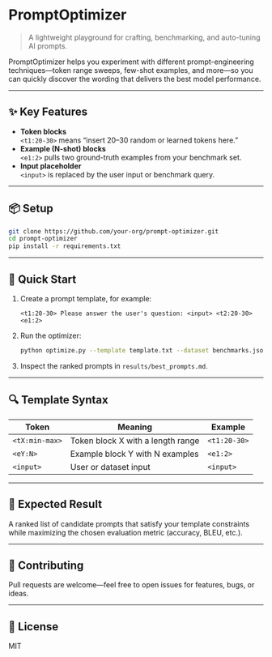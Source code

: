 # PromptOptimizer

> A lightweight playground for crafting, benchmarking, and auto-tuning AI prompts.

PromptOptimizer helps you experiment with different prompt-engineering techniques—token range sweeps, few-shot examples, and more—so you can quickly discover the wording that delivers the best model performance.

---

## ✨ Key Features
- **Token blocks**  
  ` <t1:20-30> ` means “insert 20–30 random or learned tokens here.”  
- **Example (N-shot) blocks**  
  ` <e1:2> ` pulls two ground-truth examples from your benchmark set.  
- **Input placeholder**  
  ` <input> ` is replaced by the user input or benchmark query.

---

## 📦 Setup

```bash
git clone https://github.com/your-org/prompt-optimizer.git
cd prompt-optimizer
pip install -r requirements.txt
````

---

## 🚀 Quick Start

1. Create a prompt template, for example:

   ```text
   <t1:20-30> Please answer the user's question: <input> <t2:20-30> <e1:2>
   ```

2. Run the optimizer:

   ```bash
   python optimize.py --template template.txt --dataset benchmarks.json
   ```

3. Inspect the ranked prompts in `results/best_prompts.md`.

---

## 🔍 Template Syntax

| Token          | Meaning                           | Example      |
| -------------- | --------------------------------- | ------------ |
| `<tX:min-max>` | Token block X with a length range | `<t1:20-30>` |
| `<eY:N>`       | Example block Y with N examples   | `<e1:2>`     |
| `<input>`      | User or dataset input             | `<input>`    |

---

## 🎯 Expected Result

A ranked list of candidate prompts that satisfy your template constraints while maximizing the chosen evaluation metric (accuracy, BLEU, etc.).

---

## 🤝 Contributing

Pull requests are welcome—feel free to open issues for features, bugs, or ideas.

---

## 📜 License

MIT

